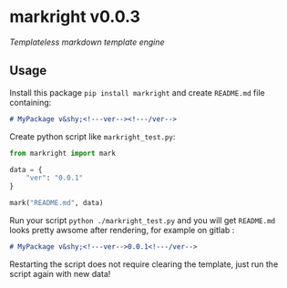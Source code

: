 # markright v&shy;<!---version-->0.0.3<!---/version-->
*Templateless markdown template engine*

## Usage


Install this package `pip install markright` and create `README.md` file containing:
```markdown
# MyPackage v&shy;<!---ver--><!---/ver-->
```

Create python script like `markright_test.py`:
```python
from markright import mark

data = {
    "ver": "0.0.1"
}

mark("README.md", data)
```

Run your script `python ./markright_test.py` and you will get `README.md` looks pretty awsome after rendering, for example on gitlab :
```markdown
# MyPackage v&shy;<!---ver-->0.0.1<!---/ver-->
```
Restarting the script does not require clearing the template, just run the script again with new data!